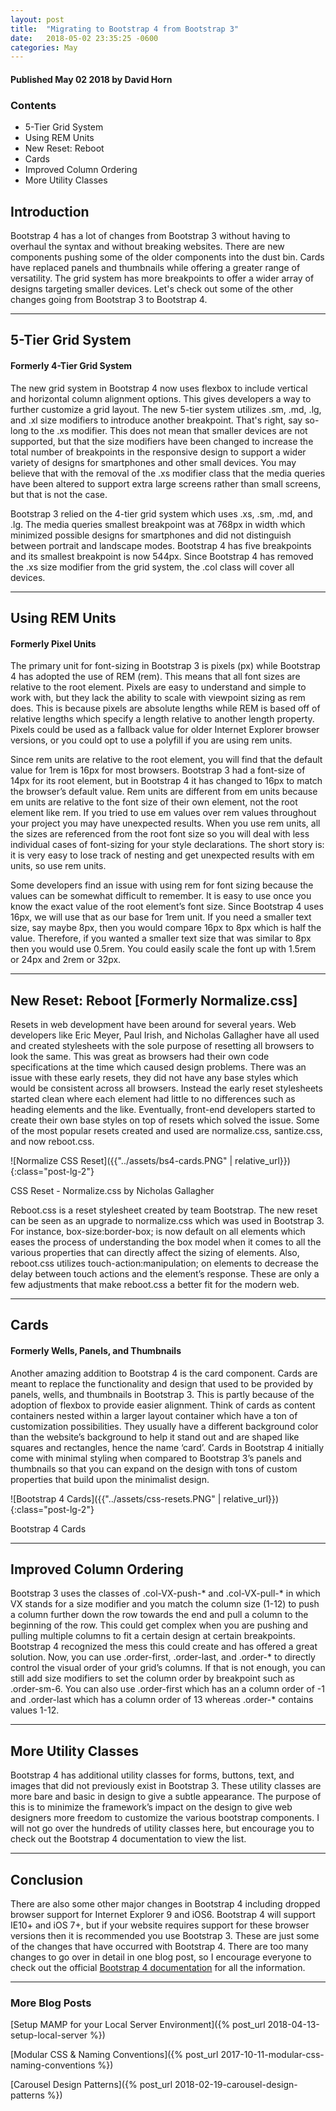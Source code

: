 ```yaml
---
layout: post
title:  "Migrating to Bootstrap 4 from Bootstrap 3"
date:   2018-05-02 23:35:25 -0600
categories: May
---
```



#### Published May 02 2018 by David Horn


### Contents
* 5-Tier Grid System
* Using REM Units
* New Reset: Reboot
* Cards
* Improved Column Ordering
* More Utility Classes


## Introduction 
Bootstrap 4 has a lot of changes from Bootstrap 3 without having to overhaul the syntax and without breaking websites. There are new components pushing some of the older components into the dust bin. Cards have replaced panels and thumbnails while offering a greater range of versatility. The grid system has more breakpoints to offer a wider array of designs targeting smaller devices. Let's check out some of the other changes going from Bootstrap 3 to Bootstrap 4.

****

## 5-Tier Grid System 
#### Formerly 4-Tier Grid System
The new grid system in Bootstrap 4 now uses flexbox to include vertical and horizontal column alignment options. This gives developers a way to further customize a grid layout. The new 5-tier system utilizes .sm, .md, .lg, and .xl size modifiers to introduce another breakpoint. That's right, say so-long to the .xs modifier. This does not mean that smaller devices are not supported, but that the size modifiers have been changed to increase the total number of breakpoints in the responsive design to support a wider variety of designs for smartphones and other small devices. You may believe that with the removal of the .xs modifier class that the media queries have been altered to support extra large screens rather than small screens, but that is not the case.

Bootstrap 3 relied on the 4-tier grid system which uses .xs, .sm, .md, and .lg. The media queries smallest breakpoint was at 768px in width which minimized possible designs for smartphones and did not distinguish between portrait and landscape modes. Bootstrap 4 has five breakpoints and its smallest breakpoint is now 544px. Since Bootstrap 4 has removed the .xs size modifier from the grid system, the .col class will cover all devices. 

****

## Using REM Units 
#### Formerly Pixel Units
The primary unit for font-sizing in Bootstrap 3 is pixels (px) while Bootstrap 4 has adopted the use of REM (rem). This means that all font sizes are relative to the root element. Pixels are easy to understand and simple to work with, but they lack the ability to scale with viewpoint sizing as rem does. This is because pixels are absolute lengths while REM is based off of relative lengths which specify a length relative to another length property. Pixels could be used as a fallback value for older Internet Explorer browser versions, or you could opt to use a polyfill if you are using rem units. 

Since rem units are relative to the root element, you will find that the default value for 1rem is 16px for most browsers. Bootstrap 3 had a font-size of 14px for its root element, but in Bootstrap 4 it has changed to 16px to match the browser’s default value. Rem units are different from em units because em units are relative to the font size of their own element, not the root element like rem. If you tried to use em values over rem values throughout your project you may have unexpected results. When you use rem units, all the sizes are referenced from the root font size so you will deal with less individual cases of font-sizing for your style declarations. The short story is: it is very easy to lose track of nesting and get unexpected results with em units, so use rem units. 

Some developers find an issue with using rem for font sizing because the values can be somewhat difficult to remember. It is easy to use once you know the exact value of the root element’s font size. Since Bootstrap 4 uses 16px, we will use that as our base for 1rem unit. If you need a smaller text size, say maybe 8px, then you would compare 16px to 8px which is half the value. Therefore, if you wanted a smaller text size that was similar to 8px then you would use 0.5rem. You could easily scale the font up with 1.5rem or 24px and 2rem or 32px. 

****

## New Reset: Reboot [Formerly Normalize.css]
Resets in web development have been around for several years. Web developers like Eric Meyer, Paul Irish, and Nicholas Gallagher have all used and created stylesheets with the sole purpose of resetting all browsers to look the same. This was great as browsers had their own code specifications at the time which caused design problems. There was an issue with these early resets, they did not have any base styles which would be consistent across all browsers. Instead the early reset stylesheets started clean where each element had little to no differences such as heading elements and the like. Eventually, front-end developers started to create their own base styles on top of resets which solved the issue. Some of the most popular resets created and used are normalize.css, santize.css, and now reboot.css. 

![Normalize CSS Reset]({{"../assets/bs4-cards.PNG" | relative_url}}){:class="post-lg-2"}
<div class="text-center blog-caption">
CSS Reset - Normalize.css by Nicholas Gallagher
</div>

Reboot.css is a reset stylesheet created by team Bootstrap. The new reset can be seen as an upgrade to normalize.css which was used in Bootstrap 3. For instance, box-size:border-box; is now default on all elements which eases the process of understanding the box model when it comes to all the various properties that can directly affect the sizing of elements. Also, reboot.css utilizes touch-action:manipulation; on elements to decrease the delay between touch actions and the element’s response. These are only a few adjustments that make reboot.css a better fit for the modern web.

****

## Cards 
#### Formerly Wells, Panels, and Thumbnails
Another amazing addition to Bootstrap 4 is the card component. Cards are meant to replace the functionality and design that used to be provided by panels, wells, and thumbnails in Bootstrap 3. This is partly because of the adoption of flexbox to provide easier alignment. Think of cards as content containers nested within a larger layout container which have a ton of customization possibilities. They usually have a different background color than the website’s background to help it stand out and are shaped like squares and rectangles, hence the name ‘card’. Cards in Bootstrap 4 initially come with minimal styling when compared to Bootstrap 3’s panels and thumbnails so that you can expand on the design with tons of custom properties that build upon the minimalist design. 

![Bootstrap 4 Cards]({{"../assets/css-resets.PNG" | relative_url}}){:class="post-lg-2"}
<div class="text-center blog-caption">
Bootstrap 4 Cards
</div>

****

## Improved Column Ordering
Bootstrap 3 uses the classes of .col-VX-push-* and .col-VX-pull-* in which VX stands for a size modifier and you match the column size (1-12) to push a column further down the row towards the end and pull a column to the beginning of the row. This could get complex when you are pushing and pulling multiple columns to fit a certain design at certain breakpoints. Bootstrap 4 recognized the mess this could create and has offered a great solution. Now, you can use .order-first, .order-last, and .order-* to directly control the visual order of your grid’s columns. If that is not enough, you can still add size modifiers to set the column order by breakpoint such as .order-sm-6. You can also use .order-first which has an a column order of -1 and .order-last which has a column order of 13 whereas .order-* contains values 1-12. 

****

## More Utility Classes
Bootstrap 4 has additional utility classes for forms, buttons, text, and images that did not previously exist in Bootstrap 3. These utility classes are more bare and basic in design to give a subtle appearance. The purpose of this is to minimize the framework’s impact on the design to give web designers more freedom to customize the various bootstrap components. I will not go over the hundreds of utility classes here, but encourage you to check out the Bootstrap 4 documentation to view the list. 

****

## Conclusion
There are also some other major changes in Bootstrap 4 including dropped browser support for Internet Explorer 9 and iOS6. Bootstrap 4 will support IE10+ and iOS 7+, but if your website requires support for these browser versions then it is recommended you use Bootstrap 3. These are just some of the changes that have occurred with Bootstrap 4. There are too many changes to go over in detail in one blog post, so I encourage everyone to check out the official [Bootstrap 4 documentation](http://getbootstrap.com/docs/4.1/getting-started/introduction/) for all the information. 

****

### More Blog Posts
[Setup MAMP for your Local Server Environment]({% post_url 2018-04-13-setup-local-server %})

[Modular CSS & Naming Conventions]({% post_url 2017-10-11-modular-css-naming-conventions %})

[Carousel Design Patterns]({% post_url 2018-02-19-carousel-design-patterns %})

